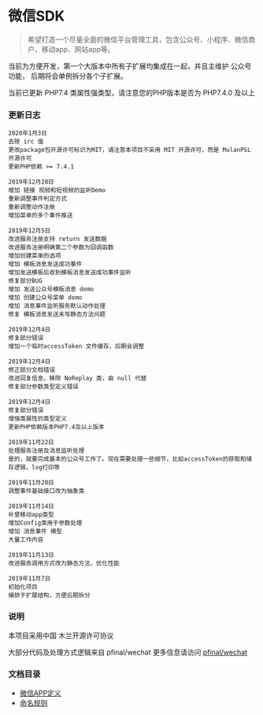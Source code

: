 微信SDK
===
>希望打造一个尽量全面的微信平台管理工具，包含公众号、小程序、微信商户、移动app、网站app等。


当前为方便开发，第一个大版本中所有子扩展均集成在一起，并且主维护 公众号 功能， 后期将会单例拆分各个子扩展。

当前已更新 PHP7.4 类属性强类型，请注意您的PHP版本是否为 PHP7.4.0 及以上


### 更新日志


    2020年1月3日
    去除 irc 值
    更改package包开源许可标识为MIT，请注意本项目不采用 MIT 开源许可，而是 MulanPSL 开源许可
    更新PHP依赖 >= 7.4.1
    
    2019年12月28日
    增加 链接 视频和短视频的监听Demo
    重新调整事件判定方式
    重新调整动作注册
    增加菜单的多个事件推送
    
    2019年12月5日
    改进服务注册支持 return 发送数据
    改进服务注册明确第二个参数为回调函数
    增加创建菜单的选项
    增加 模板消息发送成功事件
    增加发送模板后收到模板消息发送成功事件监听
    修复部分BUG
    增加 发送公众号模板消息 demo
    增加 创建公众号菜单 demo
    增加 消息事件监听服务默认动作处理
    修复 模板消息发送未写静态方法问题
    
    2019年12月4日
    修复部分错误
    增加一个临时accessToken 文件缓存，后期会调整
    
    2019年12月4日
    修正部分文档错误
    改进回复信息，移除 NoReplay 类，由 null 代替
    修复部分参数类型定义错误

    2019年12月4日
    修复部分错误
    增强类属性的类型定义
    更新PHP依赖版本PHP7.4及以上版本

    2019年11月22日
    处理服务注册及消息监听处理
    是的，就要完成基本的公众号工作了。现在需要处理一些细节，比如accessToken的获取和储存逻辑，log打印等

    2019年11月20日
    调整事件基础接口改为抽象类

    2019年11月14日
    补曾移动app类型
    增加Config类用于参数处理
    增加 消息事件 模型
    大量工作内容
    
    2019年11月13日
    改进服务调用方式改为静态方法，优化性能
    
    2019年11月7日
    初始化项目
    编排子扩展结构，方便后期拆分

### 说明 
本项目采用中国 木兰开源许可协议 

大部分代码及处理方式逻辑来自 pfinal/wechat 更多信息请访问 [pfinal/wechat](https://github.com/pfinal/wechat)


### 文档目录
* [微信APP定义](/doc/AppType.md)
* [命名规则](/doc/NamingRules.md)
